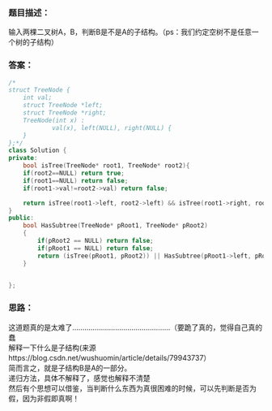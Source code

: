 ### 题目描述：
输入两棵二叉树A，B，判断B是不是A的子结构。（ps：我们约定空树不是任意一个树的子结构）
### 答案：
```C++
/*
struct TreeNode {
	int val;
	struct TreeNode *left;
	struct TreeNode *right;
	TreeNode(int x) :
			val(x), left(NULL), right(NULL) {
	}
};*/
class Solution {
private:
    bool isTree(TreeNode* root1, TreeNode* root2){
    if(root2==NULL) return true;
    if(root1==NULL) return false;
    if(root1->val!=root2->val) return false;

    return isTree(root1->left, root2->left) && isTree(root1->right, root2->right);
}
public:
    bool HasSubtree(TreeNode* pRoot1, TreeNode* pRoot2)
    {
        if(pRoot2 == NULL) return false;
        if(pRoot1 == NULL) return false;
        return (isTree(pRoot1, pRoot2)) || HasSubtree(pRoot1->left, pRoot2) || HasSubtree(pRoot1->right, pRoot2);
    }

    
};
```
### 思路：
这道题真的是太难了…………………………………………（要跪了真的，觉得自己真的蠢<br />
解释一下什么是子结构(来源https://blog.csdn.net/wushuomin/article/details/79943737）<br />
简而言之，就是子结构B是A的一部分。<br />
递归方法，具体不解释了，感觉也解释不清楚<br />
然后有个思想可以借鉴，当判断什么东西为真很困难的时候，可以先判断是否为假，因为非假即真啊！
